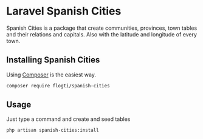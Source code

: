 # Laravel Spanish Cities

Spanish Cities is a package that create communities, provinces, town tables and their relations and capitals.
Also with the latitude and longitude of every town.

## Installing Spanish Cities

Using [Composer](https://getcomposer.org/) is the easiest way.

```bash
composer require flogti/spanish-cities
```

## Usage

Just type a command and create and seed tables

```bash
php artisan spanish-cities:install
